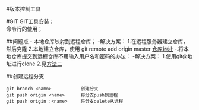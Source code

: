 #版本控制工具


#GIT
GIT工具安装；  
命令行的使用； 

##问题点
-.本地仓库映射到远程仓库；
    -解决方案：
    1.在远程服务器建立仓库，然后克隆
    2.本地建立仓库，使用 git remote add origin master [仓库地址](https://github.com/dqrjmz/reactLearn.git)
-.将本地仓库提交到远程仓库不用输入用户名和密码的办法：
    -解决方案：
    1.使用git@地址进行clone
    2.见[方法二](http://www.cnblogs.com/ballwql/p/3462104.html)

##创建远程分支
```
git branch <namn>           创建分支
git push origin <name>      将分支push到远程
git push origin :<name>     将分支delete从远程
```


